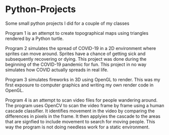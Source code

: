 # Python-Projects
Some small python projects I did for a couple of my classes

Program 1 is an attempt to create topographical maps using triangles rendered by a Python turtle.

Program 2 simulates the spread of COVID-19 in a 2D environment where sprites can move around. Sprites have a chance of getting sick and subsequently recovering or dying. This project was done during the beginning of the COVID-19 pandemic for fun. This project in no way simulates how COVID actually spreads in real life.

Program 3 simulates fireworks in 3D using OpenGL to render. This was my first exposure to computer graphics and writing my own render code in OpenGL.

Program 4 is an attempt to scan video files for people wandering around. The program uses OpenCV to scan the video frame by frame using a human cascade classifier. It identifies movement in the video by comparing the differences in pixels in the frame. It then applyies the cascade to the areas that are signfied to include movement to search for moving people. This way the program is not doing needless work for a static environment.
